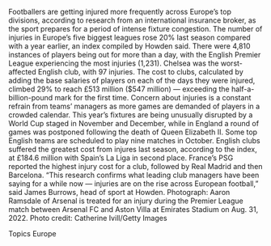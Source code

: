 Footballers are getting injured more frequently across Europe’s top divisions, according to research from an international insurance broker, as the sport prepares for a period of intense fixture congestion.
The number of injuries in Europe’s five biggest leagues rose 20% last season compared with a year earlier, an index compiled by Howden said. There were 4,810 instances of players being out for more than a day, with the English Premier League experiencing the most injuries (1,231). Chelsea was the worst-affected English club, with 97 injuries.
The cost to clubs, calculated by adding the base salaries of players on each of the days they were injured, climbed 29% to reach £513 million ($547 million) — exceeding the half-a-billion-pound mark for the first time.
Concern about injuries is a constant refrain from teams’ managers as more games are demanded of players in a crowded calendar. This year’s fixtures are being unusually disrupted by a World Cup staged in November and December, while in England a round of games was postponed following the death of Queen Elizabeth II.
Some top English teams are scheduled to play nine matches in October.
English clubs suffered the greatest cost from injures last season, according to the index, at £184.6 million with Spain’s La Liga in second place. France’s PSG reported the highest injury cost for a club, followed by Real Madrid and then Barcelona.
“This research confirms what leading club managers have been saying for a while now — injuries are on the rise across European football,” said James Burrows, head of sport at Howden.
Photograph: Aaron Ramsdale of Arsenal is treated for an injury during the Premier League match between Arsenal FC and Aston Villa at Emirates Stadium on Aug. 31, 2022. Photo credit: Catherine Ivill/Getty Images

Topics
Europe
